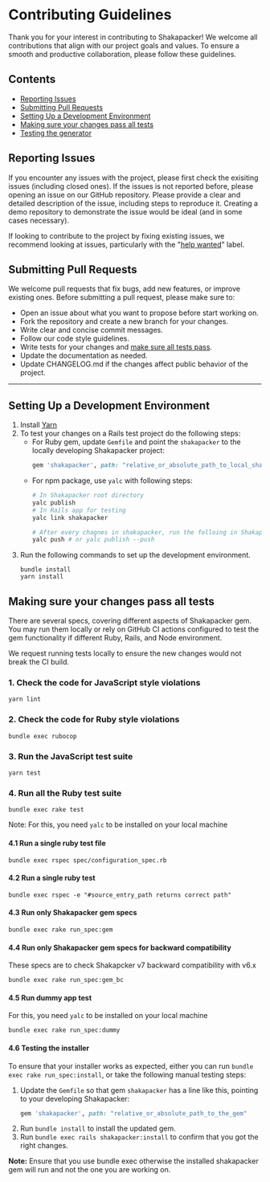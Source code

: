 # Contributing Guidelines

Thank you for your interest in contributing to Shakapacker! We welcome all contributions that align with our project goals and values. To ensure a smooth and productive collaboration, please follow these guidelines.

## Contents
- [Reporting Issues](#reporting-issues)
- [Submitting Pull Requests](#submitting-pull-requests)
- [Setting Up a Development Environment](#setting-up-a-development-environment)
- [Making sure your changes pass all tests](#making-sure-your-changes-pass-all-tests)
- [Testing the generator](#testing-the-generator)

## Reporting Issues
If you encounter any issues with the project, please first check the exisiting issues (including closed ones). If the issues is not reported before, please opening an issue on our GitHub repository. Please provide a clear and detailed description of the issue, including steps to reproduce it. Creating a demo repository to demonstrate the issue would be ideal (and in some cases necessary).

If looking to contribute to the project by fixing existing issues, we recommend looking at issues, particularly with the "[help wanted](https://github.com/shakacode/shakapacker/issues?q=is%3Aissue+label%3A%22help+wanted%22)" label.

## Submitting Pull Requests
We welcome pull requests that fix bugs, add new features, or improve existing ones. Before submitting a pull request, please make sure to:

  - Open an issue about what you want to propose before start working on.
  - Fork the repository and create a new branch for your changes.
  - Write clear and concise commit messages.
  - Follow our code style guidelines.
  - Write tests for your changes and [make sure all tests pass](#making-sure-your-changes-pass-all-tests).
  - Update the documentation as needed.
  - Update CHANGELOG.md if the changes affect public behavior of the project.

---
## Setting Up a Development Environment

1. Install [Yarn](https://classic.yarnpkg.com/)
2. To test your changes on a Rails test project do the following steps:
   - For Ruby gem, update `Gemfile` and point the `shakapacker` to the locally developing Shakapacker project:
      ```ruby
      gem 'shakapacker', path: "relative_or_absolute_path_to_local_shakapacker"
      ```
   - For npm package, use `yalc` with following steps:
      ```bash
      # In Shakapacker root directory
      yalc publish
      # In Rails app for testing
      yalc link shakapacker

      # After every chagnes in shakapacker, run the folloing in Shakapacker directory
      yalc push # or yalc publish --push
      ```
3. Run the following commands to set up the development environment.
   ```
   bundle install
   yarn install
   ```

## Making sure your changes pass all tests

There are several specs, covering different aspects of Shakapacker gem. You may run them locally or rely on GitHub CI actions configured to test the gem functionality if different Ruby, Rails, and Node environment.

We request running tests locally to ensure the new changes would not break the CI build.

### 1. Check the code for JavaScript style violations

```
yarn lint
```

### 2. Check the code for Ruby style violations

```
bundle exec rubocop
```

### 3. Run the JavaScript test suite

```
yarn test
```

### 4. Run all the Ruby test suite

```
bundle exec rake test
```

Note: For this, you need `yalc` to be installed on your local machine

#### 4.1 Run a single ruby test file

```
bundle exec rspec spec/configuration_spec.rb
```

#### 4.2 Run a single ruby test

```
bundle exec rspec -e "#source_entry_path returns correct path"
```

#### 4.3 Run only Shakapacker gem specs

```
bundle exec rake run_spec:gem
```

#### 4.4 Run only Shakapacker gem specs for backward compatibility
These specs are to check Shakapcker v7 backward compatibility with v6.x

```
bundle exec rake run_spec:gem_bc
```

#### 4.5 Run dummy app test
For this, you need `yalc` to be installed on your local machine

```
bundle exec rake run_spec:dummy
```

#### 4.6 Testing the installer
To ensure that your installer works as expected, either you can run `bundle exec rake run_spec:install`, or take the following manual testing steps:

1. Update the `Gemfile` so that gem `shakapacker` has a line like this, pointing to your developing Shakapacker:
   ```ruby
   gem 'shakapacker', path: "relative_or_absolute_path_to_the_gem"
   ```
2. Run `bundle install` to install the updated gem.
3. Run `bundle exec rails shakapacker:install` to confirm that you got the right changes.

 **Note:** Ensure that you use bundle exec otherwise the installed shakapacker gem will run and not the one you are working on.

